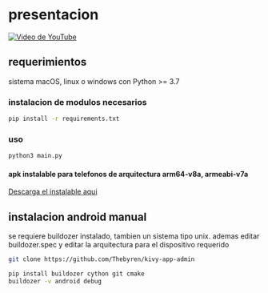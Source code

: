 # presentacion

[![Video de YouTube](https://img.youtube.com/vi/edcPNME7d5s/0.jpg)](https://youtu.be/edcPNME7d5s)

## requerimientos

sistema macOS, linux o windows con Python >= 3.7

### instalacion de modulos necesarios

```sh
pip install -r requirements.txt
```

### uso

```sh
python3 main.py
```

#### apk instalable para telefonos de arquitectura arm64-v8a, armeabi-v7a

[Descarga el instalable aqui](./bin/totalControl-0.2-arm64-v8a_armeabi-v7a-debug.apk?download=true)

## instalacion android manual

 se requiere buildozer instalado, tambien un sistema tipo unix. ademas editar buildozer.spec y editar la arquitectura para el dispositivo requerido

```sh
git clone https://github.com/Thebyren/kivy-app-admin

pip install buildozer cython git cmake
buildozer -v android debug
```
